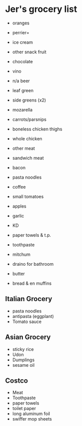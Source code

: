 # Jer's grocery list

- oranges
- perrier=
- ice cream
- other snack fruit
- chocolate
- vino
- n/a beer

- leaf green
- side greens (x2)
- mozarella
- carrots/parsnips
- boneless chicken thighs
- whole chicken
- other meat
- sandwich meat
- bacon
- pasta noodles
- coffee
- small tomatoes
- apples
- garlic
- KD
- paper towels & t.p.
- toothpaste
- mitchum
- draino for bathroom
- butter
- bread & en muffins

## Italian Grocery

- pasta noodles
- antipasta (eggplant)
- Tomato sauce

## Asian Grocery

- sticky rice
- Udon
- Dumplings
- sesame oil

## Costco

- Meat
- Toothpaste
- paper towels
- toilet paper
- long aluminum foil
- swiffer mop sheets
